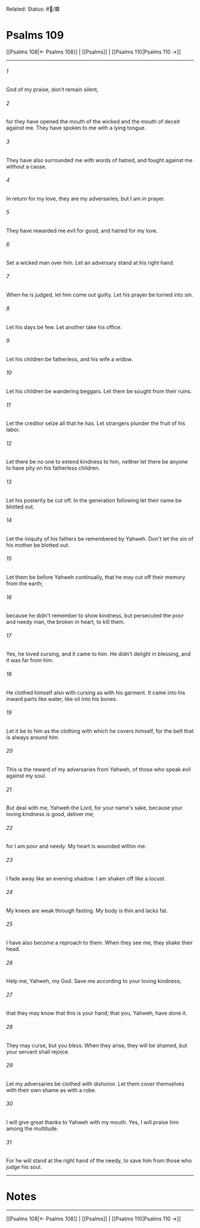 Related:
Status: #📖/🟥
# Psalms 109

[[Psalms 108|← Psalms 108]] | [[Psalms]] | [[Psalms 110|Psalms 110 →]]
***



###### 1 
God of my praise, don't remain silent, 

###### 2 
for they have opened the mouth of the wicked and the mouth of deceit against me. They have spoken to me with a lying tongue. 

###### 3 
They have also surrounded me with words of hatred, and fought against me without a cause. 

###### 4 
In return for my love, they are my adversaries; but I am in prayer. 

###### 5 
They have rewarded me evil for good, and hatred for my love. 

###### 6 
Set a wicked man over him. Let an adversary stand at his right hand. 

###### 7 
When he is judged, let him come out guilty. Let his prayer be turned into sin. 

###### 8 
Let his days be few. Let another take his office. 

###### 9 
Let his children be fatherless, and his wife a widow. 

###### 10 
Let his children be wandering beggars. Let them be sought from their ruins. 

###### 11 
Let the creditor seize all that he has. Let strangers plunder the fruit of his labor. 

###### 12 
Let there be no one to extend kindness to him, neither let there be anyone to have pity on his fatherless children. 

###### 13 
Let his posterity be cut off. In the generation following let their name be blotted out. 

###### 14 
Let the iniquity of his fathers be remembered by Yahweh. Don't let the sin of his mother be blotted out. 

###### 15 
Let them be before Yahweh continually, that he may cut off their memory from the earth; 

###### 16 
because he didn't remember to show kindness, but persecuted the poor and needy man, the broken in heart, to kill them. 

###### 17 
Yes, he loved cursing, and it came to him. He didn't delight in blessing, and it was far from him. 

###### 18 
He clothed himself also with cursing as with his garment. It came into his inward parts like water, like oil into his bones. 

###### 19 
Let it be to him as the clothing with which he covers himself, for the belt that is always around him. 

###### 20 
This is the reward of my adversaries from Yahweh, of those who speak evil against my soul. 

###### 21 
But deal with me, Yahweh the Lord, for your name's sake, because your loving kindness is good, deliver me; 

###### 22 
for I am poor and needy. My heart is wounded within me. 

###### 23 
I fade away like an evening shadow. I am shaken off like a locust. 

###### 24 
My knees are weak through fasting. My body is thin and lacks fat. 

###### 25 
I have also become a reproach to them. When they see me, they shake their head. 

###### 26 
Help me, Yahweh, my God. Save me according to your loving kindness; 

###### 27 
that they may know that this is your hand; that you, Yahweh, have done it. 

###### 28 
They may curse, but you bless. When they arise, they will be shamed, but your servant shall rejoice. 

###### 29 
Let my adversaries be clothed with dishonor. Let them cover themselves with their own shame as with a robe. 

###### 30 
I will give great thanks to Yahweh with my mouth. Yes, I will praise him among the multitude. 

###### 31 
For he will stand at the right hand of the needy, to save him from those who judge his soul.

---
# Notes


***
[[Psalms 108|← Psalms 108]] | [[Psalms]] | [[Psalms 110|Psalms 110 →]]
